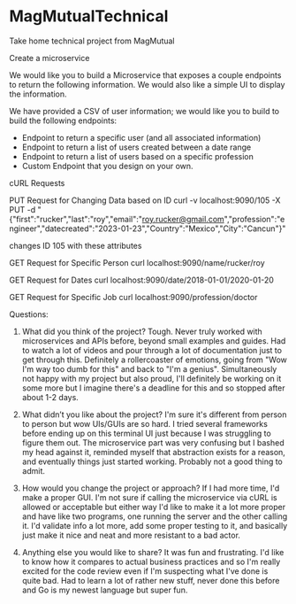 # MagMutualTechnical
Take home technical project from MagMutual

Create a microservice

We would like you to build a Microservice that exposes a couple endpoints to return the
following information. We would also like a simple UI to display the information.

We have provided a CSV of user information; we would like you to build to build the following
endpoints:
- Endpoint to return a specific user (and all associated information)
- Endpoint to return a list of users created between a date range
- Endpoint to return a list of users based on a specific profession
- Custom Endpoint that you design on your own.


cURL Requests

PUT Request for Changing Data based on ID
curl -v localhost:9090/105 -X PUT -d "{\"first\":\"rucker\",\"last\":\"roy\",\"email\":\"roy.rucker@gmail.com\",\"profession\":\"engineer\",\"datecreated\":\"2023-01-23\",\"Country\":\"Mexico\",\"City\":\"Cancun\"}"

changes ID 105 with these attributes

GET Request for Specific Person
curl localhost:9090/name/rucker/roy

GET Request for Dates
curl localhost:9090/date/2018-01-01/2020-01-20

GET Request for Specific Job
curl localhost:9090/profession/doctor






Questions:

1. What did you think of the project?
Tough. Never truly worked with microservices and APIs before, beyond small examples and guides. Had to watch a lot of videos and pour through a lot of documentation just to get through this. Definitely a rollercoaster of emotions, going from "Wow I'm way too dumb for this" and back to "I'm a genius". Simultaneously not happy with my project but also proud, I'll definitely be working on it some more but I imagine there's a deadline for this and so stopped after about 1-2 days.

2. What didn’t you like about the project?
I'm sure it's different from person to person but wow UIs/GUIs are so hard. I tried several frameworks before ending up on this terminal UI just because I was struggling to figure them out. The microservice part was very confusing but I bashed my head against it, reminded myself that abstraction exists for a reason, and eventually things just started working. Probably not a good thing to admit.

3. How would you change the project or approach?
If I had more time, I'd make a proper GUI. I'm not sure if calling the microservice via cURL is allowed or acceptable but either way I'd like to make it a lot more proper and have like two programs, one running the server and the other calling it. I'd validate info a lot more, add some proper testing to it, and basically just make it nice and neat and more resistant to a bad actor.

4. Anything else you would like to share?
It was fun and frustrating. I'd like to know how it compares to actual business practices and so I'm really excited for the code review even if I'm suspecting what I've done is quite bad. Had to learn a lot of rather new stuff, never done this before and Go is my newest language but super fun.
